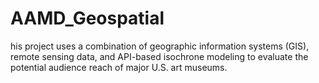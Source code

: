 # AAMD_Geospatial
his project uses a combination of geographic information systems (GIS), remote sensing data, and API-based isochrone modeling to evaluate the potential audience reach of major U.S. art museums. 
